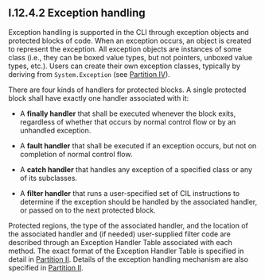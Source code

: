 ## I.12.4.2 Exception handling

Exception handling is supported in the CLI through exception objects and protected blocks of code. When an exception occurs, an object is created to represent the exception. All exception objects are instances of some class (i.e., they can be boxed value types, but not pointers, unboxed value types, etc.). Users can create their own exception classes, typically by deriving from `System.Exception` (see [Partition IV](#todo-missing-hyperlink)).

There are four kinds of handlers for protected blocks. A single protected block shall have exactly one handler associated with it:

 * A **finally handler** that shall be executed whenever the block exits, regardless of whether that occurs by normal control flow or by an unhandled exception.

 * A **fault handler** that shall be executed if an exception occurs, but not on completion of normal control flow.

 * A **catch handler** that handles any exception of a specified class or any of its subclasses.

 * A **filter handler** that runs a user-specified set of CIL instructions to determine if the exception should be handled by the associated handler, or passed on to the next protected block.

Protected regions, the type of the associated handler, and the location of the associated handler and (if needed) user-supplied filter code are described through an Exception Handler Table associated with each method. The exact format of the Exception Handler Table is specified in detail in [Partition II](#todo-missing-hyperlink). Details of the exception handling mechanism are also specified in [Partition II](#todo-missing-hyperlink).
